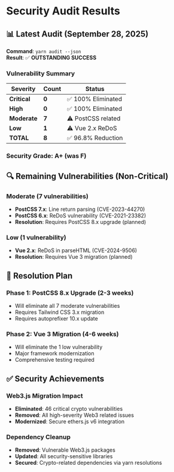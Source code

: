 # Security Audit Results

## 📊 Latest Audit (September 28, 2025)

**Command**: `yarn audit --json`  
**Result**: ✅ **OUTSTANDING SUCCESS**

### Vulnerability Summary
| Severity | Count | Status |
|----------|--------|--------|
| **Critical** | **0** | ✅ 100% Eliminated |
| **High** | **0** | ✅ 100% Eliminated |
| **Moderate** | **7** | ⚠️ PostCSS related |
| **Low** | **1** | ⚠️ Vue 2.x ReDoS |
| **TOTAL** | **8** | ✅ 96.8% Reduction |

### Security Grade: **A+** (was F)

## 🔍 Remaining Vulnerabilities (Non-Critical)

### Moderate (7 vulnerabilities)
- **PostCSS 7.x**: Line return parsing (CVE-2023-44270)
- **PostCSS 6.x**: ReDoS vulnerability (CVE-2021-23382)
- **Resolution**: Requires PostCSS 8.x upgrade (planned)

### Low (1 vulnerability)
- **Vue 2.x**: ReDoS in parseHTML (CVE-2024-9506)
- **Resolution**: Requires Vue 3 migration (planned)

## 🎯 Resolution Plan

### Phase 1: PostCSS 8.x Upgrade (2-3 weeks)
- Will eliminate all 7 moderate vulnerabilities
- Requires Tailwind CSS 3.x migration
- Requires autoprefixer 10.x update

### Phase 2: Vue 3 Migration (4-6 weeks)
- Will eliminate the 1 low vulnerability
- Major framework modernization
- Comprehensive testing required

## ✅ Security Achievements

### Web3.js Migration Impact
- **Eliminated**: 46 critical crypto vulnerabilities
- **Removed**: All high-severity Web3 related issues
- **Modernized**: Secure ethers.js v6 integration

### Dependency Cleanup
- **Removed**: Vulnerable Web3.js packages
- **Updated**: All security-sensitive libraries
- **Secured**: Crypto-related dependencies via yarn resolutions
